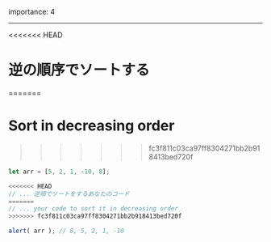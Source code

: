 importance: 4

---

<<<<<<< HEAD
# 逆の順序でソートする
=======
# Sort in decreasing order
>>>>>>> fc3f811c03ca97ff8304271bb2b918413bed720f

```js
let arr = [5, 2, 1, -10, 8];

<<<<<<< HEAD
// ... 逆順でソートをするあなたのコード
=======
// ... your code to sort it in decreasing order
>>>>>>> fc3f811c03ca97ff8304271bb2b918413bed720f

alert( arr ); // 8, 5, 2, 1, -10
```
